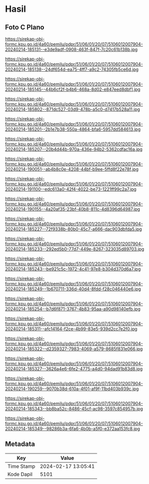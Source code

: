 # Hasil

## Foto C Plano

https://sirekap-obj-formc.kpu.go.id/4a60/pemilu/pdpr/51/06/01/20/07/5106012007904-20240214-185131--e3de9adf-0908-463f-847f-7c20c61b138b.jpg

https://sirekap-obj-formc.kpu.go.id/4a60/pemilu/pdpr/51/06/01/20/07/5106012007904-20240214-185138--24df654d-ea75-4ff7-a9c2-74305fb5ce6d.jpg

https://sirekap-obj-formc.kpu.go.id/4a60/pemilu/pdpr/51/06/01/20/07/5106012007904-20240214-185145--44b6cf2f-b4b6-468a-8d02-e847eed8dbf1.jpg

https://sirekap-obj-formc.kpu.go.id/4a60/pemilu/pdpr/51/06/01/20/07/5106012007904-20240214-185802--871dc527-03d9-478b-a5c0-d7417b528a11.jpg

https://sirekap-obj-formc.kpu.go.id/4a60/pemilu/pdpr/51/06/01/20/07/5106012007904-20240214-185201--2b1e7b38-550a-4864-bfa6-5957dd584613.jpg

https://sirekap-obj-formc.kpu.go.id/4a60/pemilu/pdpr/51/06/01/20/07/5106012007904-20240214-185207--20b4d44b-970a-436e-94b2-5362cdfac16a.jpg

https://sirekap-obj-formc.kpu.go.id/4a60/pemilu/pdpr/51/06/01/20/07/5106012007904-20240214-190051--ab4b8c0e-4208-44bf-b9ee-5ffd8f22e78f.jpg

https://sirekap-obj-formc.kpu.go.id/4a60/pemilu/pdpr/51/06/01/20/07/5106012007904-20240214-191100--edc613a0-42f4-4022-be73-1221ff99c2a7.jpg

https://sirekap-obj-formc.kpu.go.id/4a60/pemilu/pdpr/51/06/01/20/07/5106012007904-20240214-190155--4a20af35-23bf-40b8-811c-4d8396d64987.jpg

https://sirekap-obj-formc.kpu.go.id/4a60/pemilu/pdpr/51/06/01/20/07/5106012007904-20240214-185227--72f9338b-80b0-45c7-a666-dac903dbfda5.jpg

https://sirekap-obj-formc.kpu.go.id/4a60/pemilu/pdpr/51/06/01/20/07/5106012007904-20240214-185233--292ed5b0-77d7-449e-8267-323035d89703.jpg

https://sirekap-obj-formc.kpu.go.id/4a60/pemilu/pdpr/51/06/01/20/07/5106012007904-20240214-185243--be921c5c-1972-4c41-97e8-b304d370d6a7.jpg

https://sirekap-obj-formc.kpu.go.id/4a60/pemilu/pdpr/51/06/01/20/07/5106012007904-20240214-185249--1b670711-336d-40d4-8fdd-f28c046440e6.jpg

https://sirekap-obj-formc.kpu.go.id/4a60/pemilu/pdpr/51/06/01/20/07/5106012007904-20240214-185254--b7d6f871-3767-4b83-95aa-a90d98140efb.jpg

https://sirekap-obj-formc.kpu.go.id/4a60/pemilu/pdpr/51/06/01/20/07/5106012007904-20240214-185311--afc14164-f2ce-4b99-83e5-939d2cc7e2f0.jpg

https://sirekap-obj-formc.kpu.go.id/4a60/pemilu/pdpr/51/06/01/20/07/5106012007904-20240214-185322--d2359327-7983-4069-a579-8685f831e066.jpg

https://sirekap-obj-formc.kpu.go.id/4a60/pemilu/pdpr/51/06/01/20/07/5106012007904-20240214-185327--3626a4e6-6fe2-4775-a4d0-94dad91b83d8.jpg

https://sirekap-obj-formc.kpu.go.id/4a60/pemilu/pdpr/51/06/01/20/07/5106012007904-20240214-190259--9070b38d-610a-4f01-af9f-11bd403b939c.jpg

https://sirekap-obj-formc.kpu.go.id/4a60/pemilu/pdpr/51/06/01/20/07/5106012007904-20240214-185343--bb8ba52c-8486-45cf-ac98-3597c854957b.jpg

https://sirekap-obj-formc.kpu.go.id/4a60/pemilu/pdpr/51/06/01/20/07/5106012007904-20240214-185349--98286b3a-6fa6-4b0b-a5f0-e372aa153fc8.jpg


## Metadata

| Key        | Value               |
| ---------- | ------------------- |
| Time Stamp | 2024-02-17 13:05:41 |
| Kode Dapil | 5101                |



